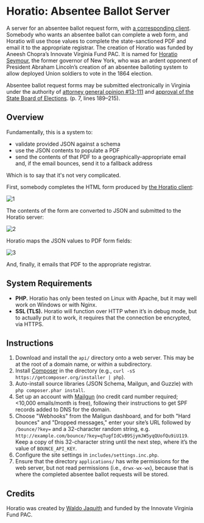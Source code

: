 # Horatio: Absentee Ballot Server

A server for an absentee ballot request form, with [a corresponding client](https://github.com/waldoj/absentee-client). Somebody who wants an absentee ballot can complete a web form, and Horatio will use those values to complete the state-sanctioned PDF and email it to the appropriate registrar. The creation of Horatio was funded by Aneesh Chopra’s Innovate Virginia Fund PAC. It is named for [Horatio Seymour](https://en.wikipedia.org/wiki/Horatio_Seymour), the former governor of New York, who was an ardent opponent of President Abraham Lincoln’s creation of an absentee balloting system to allow deployed Union soldiers to vote in the 1864 election.

Absentee ballot request forms may be submitted electronically in Virginia under the authority of [attorney general opinion #13-111](http://ag.virginia.gov/files/Opinions/2014/13-111_Hinshaw.pdf) and [approval of the State Board of Elections](https://elections.virginia.gov/Files/Media/Agendas/20150513Minutes.pdf). (p. 7, lines 189–215).

## Overview

Fundamentally, this is a system to:

* validate provided JSON against a schema
* use the JSON contents to populate a PDF
* send the contents of that PDF to a geographically-appropriate email and, if the email bounces, send it to a fallback address

Which is to say that it's not very complicated.

First, somebody completes the HTML form produced by [the Horatio client](https://github.com/TrustTheVote-Project/horatio-client/):

![1](https://cloud.githubusercontent.com/assets/656758/8459465/7273aeb0-1feb-11e5-9390-5f7435c55634.png)

The contents of the form are converted to JSON and submitted to the Horatio server:

![2](https://cloud.githubusercontent.com/assets/656758/8459467/72771b36-1feb-11e5-8c51-3a18875bd549.png)

Horatio maps the JSON values to PDF form fields:

![3](https://cloud.githubusercontent.com/assets/656758/8459466/72759950-1feb-11e5-8f12-9898d33c3115.png)

And, finally, it emails that PDF to the appropriate registrar.

## System Requirements

* **PHP.** Horatio has only been tested on Linux with Apache, but it may well work on Windows or with Nginx.
* **SSL (TLS).** Horatio will function over HTTP when it’s in debug mode, but to actually put it to work, it requires that the connection be encrypted, via HTTPS.

## Instructions

1. Download and install the `api/` directory onto a web server. This may be at the root of a domain name, or within a subdirectory.
1. Install [Composer](https://getcomposer.org/) in the directory (e.g., `curl -sS https://getcomposer.org/installer | php`).
1. Auto-install source libraries (JSON Schema, Mailgun, and Guzzle) with `php composer.phar install`.
1. Set up an account with [Mailgun](https://mailgun.com/) (no credit card number required; <10,000 emails/month is free), following their instructions to get SPF records added to DNS for the domain.
1. Choose "Webhooks" from the Mailgun dashboard, and for both "Hard bounces" and "Dropped messages," enter your site’s URL followed by `/bounce/?key=` and a 32-character random string, e.g. `http://example.com/bounce/?key=qTugfIdCvB9SjymJW5yqQUofQu9iU119`. Keep a copy of this 32-character string until the next step, where it’s the value of `BOUNCE_API_KEY`.
1. Configure the site settings in `includes/settings.inc.php`.
1. Ensure that the directory `applications/` has write permissions for the web server, but not read permissions (i.e., `drwx-wx-wx`), because that is where the completed absentee ballot requests will be stored.

## Credits

Horatio was created by [Waldo Jaquith](https://github.com/waldoj) and funded by the Innovate Virginia Fund PAC.
